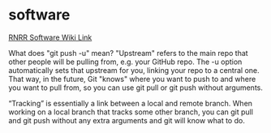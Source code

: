# software

[RNRR Software Wiki Link](https://github.com/java-rnrr/software/wiki)

What does "git push -u" mean?
"Upstream" refers to the main repo that other people will be pulling from, e.g. your GitHub repo. The -u option automatically sets that upstream for you, linking your repo to a central one. That way, in the future, Git "knows" where you want to push to and where you want to pull from, so you can use git pull or git push without arguments.

“Tracking” is essentially a link between a local and remote branch. When working on a local branch that tracks some other branch, you can git pull and git push without any extra arguments and git will know what to do.
